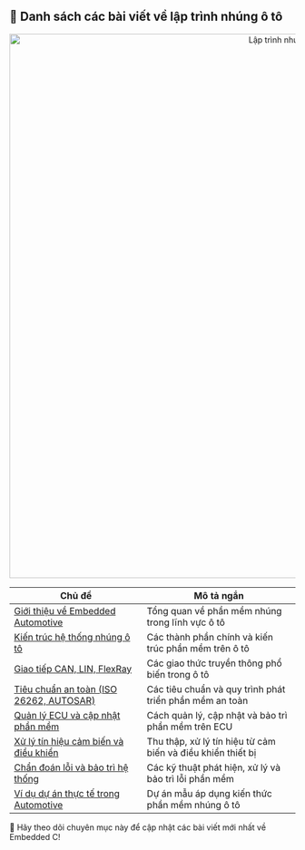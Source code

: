 ## 📑 Danh sách các bài viết về lập trình nhúng ô tô

<p align="center">
  <img src="/automotive/assets/automotive.png" alt="Lập trình nhúng ô tô" style="width: 100vw" />
</p>

| Chủ đề                                         | Mô tả ngắn                                               |
|------------------------------------------------|----------------------------------------------------------|
| [Giới thiệu về Embedded Automotive](/automotive/intro/)         | Tổng quan về phần mềm nhúng trong lĩnh vực ô tô          |
| [Kiến trúc hệ thống nhúng ô tô](#)             | Các thành phần chính và kiến trúc phần mềm trên ô tô     |
| [Giao tiếp CAN, LIN, FlexRay](#)               | Các giao thức truyền thông phổ biến trong ô tô           |
| [Tiêu chuẩn an toàn (ISO 26262, AUTOSAR)](#)   | Các tiêu chuẩn và quy trình phát triển phần mềm an toàn  |
| [Quản lý ECU và cập nhật phần mềm](#)          | Cách quản lý, cập nhật và bảo trì phần mềm trên ECU       |
| [Xử lý tín hiệu cảm biến và điều khiển](#)     | Thu thập, xử lý tín hiệu từ cảm biến và điều khiển thiết bị|
| [Chẩn đoán lỗi và bảo trì hệ thống](#)         | Các kỹ thuật phát hiện, xử lý và bảo trì lỗi phần mềm     |
| [Ví dụ dự án thực tế trong Automotive](#)      | Dự án mẫu áp dụng kiến thức phần mềm nhúng ô tô           |

🌟 Hãy theo dõi chuyên mục này để cập nhật các bài viết mới nhất về Embedded C!